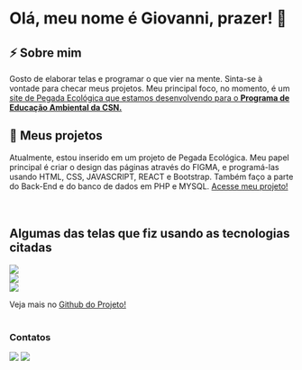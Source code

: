# Olá, meu nome é Giovanni, prazer! 👋

## ⚡ Sobre mim

Gosto de elaborar telas e programar o que vier na mente. Sinta-se à vontade para checar meus projetos. Meu principal foco, no momento, é um <a href="https://greenlight.dev.br">site de Pegada Ecológica que estamos desenvolvendo para o <b>Programa de Educação Ambiental da CSN.</b></a>
<br>

## :file_folder: Meus projetos
Atualmente, estou inserido em um projeto de Pegada Ecológica. Meu papel principal é criar o design das páginas através do FIGMA, e programá-las usando HTML, CSS, JAVASCRIPT, REACT e Bootstrap. Também faço a parte do Back-End e do banco de dados em PHP e MYSQL. <a href="https://greenlight.dev.br">Acesse meu projeto!</a>
<br>
<br>
<br>

## Algumas das telas que fiz usando as tecnologias citadas
<a href="https://www.figma.com/proto/uwZZIuz3VS89PIZ1s5svam/LandingPageFinal?node-id=994-2">
  <img src="https://github.com/zGi0/zGi0/assets/82301731/7572d2bb-eca3-4486-937c-68d59531a3b6">
</a>
<br>

<a href="https://www.figma.com/file/LsCciXBSi0DoScpJfKoVp5/telaQuiz?t=m7s8e31eRGFU9Vuk-6">
  <img src="https://github.com/zGi0/zGi0/assets/82301731/c563865e-9e16-47f3-88fe-9d29bedee685">
</a>
<br>


<a href="https://www.figma.com/proto/pZmyB8fUsQ73fIpFKIxXJz/Média-Global?node-id=176-2">
<img src="https://github.com/zGi0/zGi0/assets/82301731/999919e5-8ee3-4bc2-98e1-03dbe7325231">
</a>
<br>

Veja mais no <a href="https://github.com/XaropinhoS20/PegadaEcologica">Github do Projeto!</a>
<br>
<br>

### Contatos

<a href="https://www.linkedin.com/in/giovanni-dos-santos-almeida-lombone-rodrigues-607a73209/" target="_blank"><img src="https://img.shields.io/badge/-LinkedIn-%230077B5?style=for-the-badge&logo=linkedin&logoColor=white" target="_blank"></a>
<a href = "mailto:giovannilombone.io@gmail.com"><img src="https://img.shields.io/badge/Gmail-D14836?style=for-the-badge&logo=gmail&logoColor=white" target="_blank"></a>
